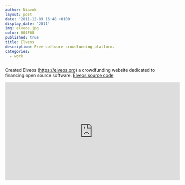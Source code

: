 ```yaml
---
author: Niavok
layout: post
date: '2011-12-09 16:48 +0100'
display_date: '2011'
img: elveos.jpg
color: 004F68
published: true
title: Elveos
description: Free software crowdfunding platform.
categories:
  - work
---
```

Created Elveos (https://elveos.org) a crowdfunding website dedicated to financing open source software.
[Elveos source code](https://github.com/niavok/elveos)

<iframe width="560" height="315" src="https://www.youtube.com/embed/NcmyZGcexu8" frameborder="0" allowfullscreen></iframe>
